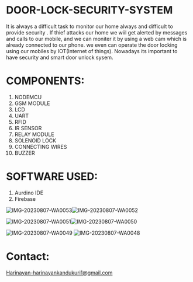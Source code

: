 # DOOR-LOCK-SECURITY-SYSTEM
It is always a difficult task to monitor our home always and difficult to provide security .
If thief attacks our home we wiil get alerted by messages and calls to our mobile,
and we can moniter it by using a web cam which is already connected to our phone. 
we even can operate the door locking using our mobiles by IOT(Internet of things).
Nowadays its important to have security and smart door unlock sysem.
# COMPONENTS:
1. NODEMCU
2. GSM MODULE
3. LCD
4. UART
5. RFID
6. IR SENSOR
7. RELAY MODULE
8. SOLENOID LOCK
9. CONNECTING WIRES
10. BUZZER

# SOFTWARE USED:
1. Aurdino IDE
2. Firebase



![IMG-20230807-WA0053](https://github.com/Harinayan29/DOOR-LOCK-SECURITY-SYSTEM/assets/136988917/04190f51-ee84-419a-80a4-da017231e6c2)![IMG-20230807-WA0052](https://github.com/Harinayan29/DOOR-LOCK-SECURITY-SYSTEM/assets/136988917/3a7f17a5-86ad-4ccb-a192-a4e14347edae)

![IMG-20230807-WA0051](https://github.com/Harinayan29/DOOR-LOCK-SECURITY-SYSTEM/assets/136988917/6742342f-00dd-4b5f-a6f6-fba80f720c4a)![IMG-20230807-WA0050](https://github.com/Harinayan29/DOOR-LOCK-SECURITY-SYSTEM/assets/136988917/84e19116-c667-4256-a86b-57c82e6c1872)

![IMG-20230807-WA0049](https://github.com/Harinayan29/DOOR-LOCK-SECURITY-SYSTEM/assets/136988917/630d26be-7911-4876-9a96-4f7553e05856)
![IMG-20230807-WA0048](https://github.com/Harinayan29/DOOR-LOCK-SECURITY-SYSTEM/assets/136988917/dae502b5-4cf8-4659-ad1c-0e318d2095b2)

# Contact:
Harinayan-harinayankandukuri1@gmail.com
